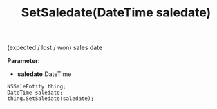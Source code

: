 ﻿---
uid: crmscript_ref_NSSaleEntity_SetSaledate
title: SetSaledate(DateTime saledate)
intellisense: NSSaleEntity.SetSaledate
keywords: NSSaleEntity, GetSaledate
so.topic: reference
---

(expected / lost / won) sales date

**Parameter:** 
 - **saledate** DateTime

```crmscript
NSSaleEntity thing;
DateTime saledate;
thing.SetSaledate(saledate);
```


